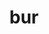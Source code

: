 ---
category: 3-letters
denotation: null
name: bur
reference_link: https://www.etymonline.com/word/bur
root_language: null
root_name: null
title: bur
type: free
word_sums:
- respelling: bur
  sum: 'Bur + '
---